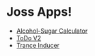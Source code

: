 # Joss Apps!

- [Alcohol-Sugar Calculator](https://joss-c.github.io/alcohol-sugar-calculator)
- [ToDo V2](https://joss-c.github.io/react-todo-v2)
- [Trance Inducer](https://joss-c.github.io/trance-inducer)
